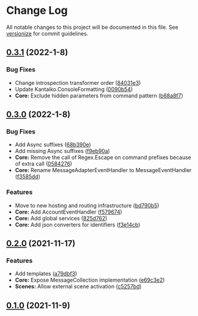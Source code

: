 # Change Log

All notable changes to this project will be documented in this file. See [versionize](https://github.com/saintedlama/versionize) for commit guidelines.

<a name="0.3.1"></a>
## [0.3.1](https://www.github.com/Replikit/Replikit/releases/tag/v0.3.1) (2022-1-8)

### Bug Fixes

* Change introspection transformer order ([84031e3](https://www.github.com/Replikit/Replikit/commit/84031e34458c3b1dc996d711466d1874cd2b63e6))
* Update Kantaiko.ConsoleFormatting ([0090b54](https://www.github.com/Replikit/Replikit/commit/0090b54a7865a6c3b7de0d19e6f03813ebe0b9da))
* **Core:** Exclude hidden parameters from command pattern ([b68a8f7](https://www.github.com/Replikit/Replikit/commit/b68a8f7ab815e39fbe5ae7de3f0c08667fcaceab))

<a name="0.3.0"></a>
## [0.3.0](https://www.github.com/Replikit/Replikit/releases/tag/v0.3.0) (2022-1-8)

### Bug Fixes

* Add Async suffixes ([68b390e](https://www.github.com/Replikit/Replikit/commit/68b390e7e526ff833f4dc1e37613f6665453b287))
* Add missing Async suffixes ([f9eb90a](https://www.github.com/Replikit/Replikit/commit/f9eb90ac1f4fef22996deb3a827071517cb8538f))
* **Core:** Remove the call of Regex.Escape on command prefixes because of extra call ([0584276](https://www.github.com/Replikit/Replikit/commit/05842765308b696a206cf686cac4bdfa23786b5b))
* **Core:** Rename MessageAdapterEventHandler to MessageEventHandler ([f3585dd](https://www.github.com/Replikit/Replikit/commit/f3585ddaf8093b790e3275a1cd38f2eb35b3237e))

### Features

* Move to new hosting and routing infrastructure ([bd790b5](https://www.github.com/Replikit/Replikit/commit/bd790b548a95d82affab62d906056730ce216eff))
* **Core:** Add AccountEventHandler ([f579674](https://www.github.com/Replikit/Replikit/commit/f579674a2bbe0b099c0484cf1c225d59fb47a048))
* **Core:** Add global services ([825d762](https://www.github.com/Replikit/Replikit/commit/825d762429701d4edffb47af7aa0e1b7ed30f571))
* **Core:** Add json converters for identifiers ([f3e14cb](https://www.github.com/Replikit/Replikit/commit/f3e14cbc747f9764a7c0b800e73312c6b5874c0b))

<a name="0.2.0"></a>
## [0.2.0](https://www.github.com/Replikit/Replikit/releases/tag/v0.2.0) (2021-11-17)

### Features

* Add templates ([a79dbf3](https://www.github.com/Replikit/Replikit/commit/a79dbf3ef4b9ce18354b4b6cb2fd5e01d41f56c3))
* **Core:** Expose MessageCollection implementation ([e69c3e2](https://www.github.com/Replikit/Replikit/commit/e69c3e209a40ecb8989f02b1d6fb6bda3724e61c))
* **Scenes:** Allow external scene activation ([c5257bd](https://www.github.com/Replikit/Replikit/commit/c5257bd17f3df52c8551633ca81d5577b9d6904c))

<a name="0.1.0"></a>
## [0.1.0](https://www.github.com/Replikit/Replikit/releases/tag/v0.1.0) (2021-11-9)

